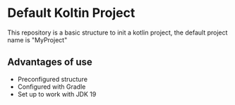 # Default Koltin Project

This repository is a basic structure to init a kotlin project, the default project name is "MyProject"

## Advantages of use
- Preconfigured structure
- Configured with Gradle
- Set up to work with JDK 19
